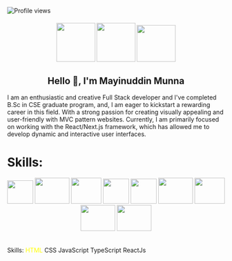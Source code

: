![Profile views](https://gpvc.arturio.dev/munnahosssain)

<h4 align="center"  display="flex">
  <a href="https://join.skype.com/invite/Q1ajR6vuVWYD"><img width="90" height="90" src="https://www.freeiconspng.com/uploads/skype-icon-3.png"/ ></a>
  <a href="https://www.linkedin.com/in/mayinuddin-munna-b8b9541a1/"><img width="90" height="90" src="https://pngimg.com/uploads/linkedIn/linkedIn_PNG24.png"/ ></a>
  <a href="https://www.facebook.com/profile.php?id=100073611545089"><img width="90" height="85" src="http://pngimg.com/uploads/facebook_logos/facebook_logos_PNG19748.png"/></a>
</h4>

<h2 align="center">Hello 👋, I'm Mayinuddin Munna</h2>

<p>I am an enthusiastic and creative Full Stack developer and I've completed B.Sc in CSE graduate program, and, I am eager to kickstart a rewarding career in this field. With a strong passion for creating visually appealing and user-friendly with MVC pattern websites. Currently, I am primarily focused on working with the React/Next.js framework, which has allowed me to develop dynamic and interactive user interfaces.</p>
<h1>Skills: </h1>
<h6 align="center">
  <img width="60" height="54" src="https://mayinuddin-munna.web.app/assets/html5-ddd45f7d.png" />
  <img width="80" height="60" src="https://cdn.iconscout.com/icon/free/png-256/css-118-569410.png" />
  <img width="70" height="60" src="https://cdn.iconscout.com/icon/free/png-256/bootstrap-6-1175203.png" />
  <img width="60" height="58" src="https://cdn.freebiesupply.com/logos/large/2x/javascript-logo-png-transparent.png" />
  <img width="60" height="58" src="https://cdn.iconscout.com/icon/free/png-512/typescript-1174965.png" />
  <img width="80" height="60" src="https://i.ibb.co/qFGmcG7/download.png" />
  <img width="70" height="60" src="https://img.icons8.com/color/452/material-ui.png" />
  <img width="80" height="60" src="https://cdn.dribbble.com/users/528264/screenshots/3140440/firebase_logo.png" />
  <img width="80" height="60" src="https://nodejs.org/static/images/logo.svg" />
</h6>

<p align="center">
  
  Skills: <span style="color:yellow">HTML</span> <span>CSS</span> <span>JavaScript</span> <span>TypeScript</span> <span>ReactJs</span>

</p>


